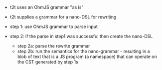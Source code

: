 - t2t uses an OhmJS grammar "as is"
- t2t supplies a grammar for a nano-DSL for rewriting

- step 1: use OhmJS grammar to parse input
- step 2: if the parse in step1 was successful then create the nano-DSL
  - step 2a: parse the rewrite grammar
  - step 2b: run the semantics for the nano-grammar - resulting in a blob of text that is a JS program (a namespace) that can operate on the CST generated by step 1s
